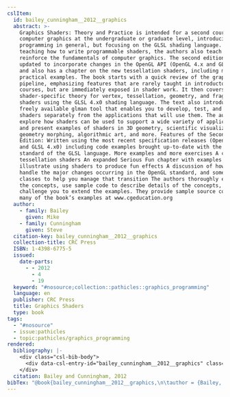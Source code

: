 ```yaml
---
cslItem:
  id: bailey_cunningham__2012__graphics
  abstract: >-
    Graphics Shaders: Theory and Practice is intended for a second course in
    computer graphics at the undergraduate or graduate level, introducing shader
    programming in general, but focusing on the GLSL shading language. While
    teaching how to write programmable shaders, the authors also teach and
    reinforce the fundamentals of computer graphics. The second edition has been
    updated to incorporate changes in the OpenGL API (OpenGL 4.x and GLSL 4.x0)
    and also has a chapter on the new tessellation shaders, including many
    practical examples. The book starts with a quick review of the graphics
    pipeline, emphasizing features that are rarely taught in introductory
    courses, but are immediately exposed in shader work. It then covers
    shader-specific theory for vertex, tessellation, geometry, and fragment
    shaders using the GLSL 4.x0 shading language. The text also introduces the
    freely available glman tool that enables you to develop, test, and tune
    shaders separately from the applications that will use them. The authors
    explore how shaders can be used to support a wide variety of applications
    and present examples of shaders in 3D geometry, scientific visualization,
    geometry morphing, algorithmic art, and more. Features of the Second
    Edition: Written using the most recent specification releases (OpenGL 4.x
    and GLSL 4.x0) including code examples brought up-to-date with the current
    standard of the GLSL language. More examples and more exercises A chapter on
    tessellation shaders An expanded Serious Fun chapter with examples that
    illustrate using shaders to produce fun effects A discussion of how to
    handle the major changes occurring in the OpenGL standard, and some C++
    classes to help you manage that transition The authors thoroughly explain
    the concepts, use sample code to describe details of the concepts, and then
    challenge you to extend the examples. They provide sample source code for
    many of the book’s examples at www.cgeducation.org
  author:
    - family: Bailey
      given: Mike
    - family: Cunningham
      given: Steve
  citation-key: bailey_cunningham__2012__graphics
  collection-title: CRC Press
  ISBN: 1-4398-6775-5
  issued:
    date-parts:
      - - 2012
        - 4
        - 19
  keyword: "#nosource;collection::pathicles::graphics_programming"
  language: en
  publisher: CRC Press
  title: Graphics Shaders
  type: book
tags:
  - "#nosource"
  - issue:pathicles
  - topic:pathicles/graphics_programming
rendered:
  bibliography: |-
    <div class="csl-bib-body">
      <div data-csl-entry-id="bailey_cunningham__2012__graphics" class="csl-entry">Bailey, M. and Cunningham, S. 2012 <i>Graphics Shaders</i>. CRC Press (CRC Press).</div>
    </div>
  citation: Bailey and Cunningham, 2012
bibTex: "@book{bailey_cunningham__2012__graphics,\n\tauthor = {Bailey, Mike and Cunningham, Steve},\n\tseries = {CRC {Press}},\n\tyear = {2012},\n\tmonth = {apr 19},\n\tpublisher = {CRC Press},\n\ttitle = {Graphics {Shaders}},\n}\n\n"
---
```

